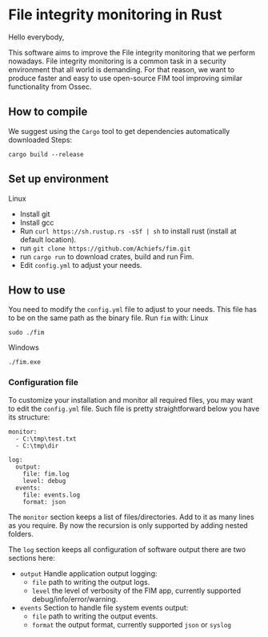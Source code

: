 # File integrity monitoring in Rust
Hello everybody,

This software aims to improve the File integrity monitoring that we perform nowadays.
File integrity monitoring is a common task in a security environment that all world is demanding.
For that reason, we want to produce faster and easy to use open-source FIM tool improving similar functionality from Ossec.

## How to compile 
We suggest using the `Cargo` tool to get dependencies automatically downloaded
Steps: 
```
cargo build --release
```

## Set up environment
Linux
- Install git
- Install gcc
- Run `curl https://sh.rustup.rs -sSf | sh` to install rust (install at default location).
- run `git clone https://github.com/Achiefs/fim.git`
- run `cargo run` to download crates, build and run Fim.
- Edit `config.yml` to adjust your needs.

## How to use
You need to modify the `config.yml` file to adjust to your needs.
This file has to be on the same path as the binary file.
Run `fim` with:
Linux
```
sudo ./fim
```

Windows
```
./fim.exe
```

### Configuration file
To customize your installation and monitor all required files, you may want to edit the `config.yml` file. Such file is pretty straightforward below you have its structure:
```
monitor: 
  - C:\tmp\test.txt
  - C:\tmp\dir

log: 
  output: 
    file: fim.log
    level: debug
  events:
    file: events.log
    format: json
```
The `monitor` section keeps a list of files/directories. Add to it as many lines as you require.
By now the recursion is only supported by adding nested folders.

The `log` section keeps all configuration of software output there are two sections here:
- `output` Handle application output logging:
    - `file` path to writing the output logs.
    - `level` the level of verbosity of the FIM app, currently supported debug/info/error/warning.
- `events` Section to handle file system events output:
    - `file` path to writing the output events.
    - `format` the output format, currently supported `json` or `syslog`
